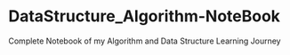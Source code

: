 # DataStructure_Algorithm-NoteBook
Complete Notebook of my Algorithm and Data Structure Learning Journey
